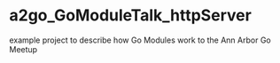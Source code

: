 # a2go_GoModuleTalk_httpServer
example project to describe how Go Modules work to the Ann Arbor Go Meetup
